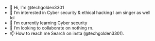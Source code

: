 - 👋 Hi, I’m @techgolden3301
- 👀 I’m interested in Cyber security & ethical hacking I am singer as well lol
- 🌱 I’m currently learning Cyber security
- 💞️ I’m looking to collaborate on nothing rn.
- 📫 How to reach me Search on insta (@techgolden3301).

<!---
Goldenthakur/Goldenthakur is a ✨ special ✨ repository because its `README.md` (this file) appears on your GitHub profile.
You can click the Preview link to take a look at your changes.
--->
